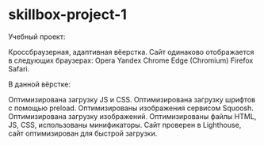 # skillbox-project-1
Учебный проект:

Кроссбраузерная, адаптивная вёерстка. Сайт одинаково отображается в следующих браузерах:
Opera
Yandex
Chrome
Edge (Chromium)
Firefox
Safari.

В данной вёрстке:

Оптимизирована загрузку JS и CSS.
Оптимизирована загрузку шрифтов с помощью preload.
Оптимизированы изображения сервисом Squoosh.
Оптимизирована загрузку изображений.
Оптимизированы файлы HTML, JS, CSS, использованы минификаторы.
Сайт проверен в Lighthouse, сайт оптимизирован для быстрой загрузки.
